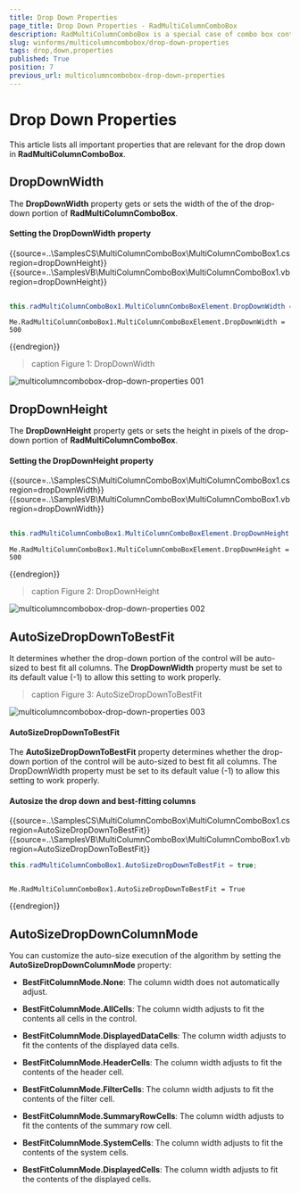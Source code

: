 ```yaml
---
title: Drop Down Properties
page_title: Drop Down Properties - RadMultiColumnComboBox
description: RadMultiColumnComboBox is a special case of combo box control with RadGridView integrated in its drop-down.
slug: winforms/multicolumncombobox/drop-down-properties
tags: drop,down,properties
published: True
position: 7
previous_url: multicolumncombobox-drop-down-properties
---
```


# Drop Down Properties

This article lists all important properties that are relevant for the drop down in **RadMultiColumnComboBox**.

## DropDownWidth

The **DropDownWidth** property gets or sets the width of the of the drop-down portion of **RadMultiColumnComboBox**.

#### Setting the DropDownWidth property

{{source=..\SamplesCS\MultiColumnComboBox\MultiColumnComboBox1.cs region=dropDownHeight}} 
{{source=..\SamplesVB\MultiColumnComboBox\MultiColumnComboBox1.vb region=dropDownHeight}} 

````C#
            
this.radMultiColumnComboBox1.MultiColumnComboBoxElement.DropDownWidth = 500;

````
````VB.NET
Me.RadMultiColumnComboBox1.MultiColumnComboBoxElement.DropDownWidth = 500

````

{{endregion}}

>caption Figure 1: DropDownWidth

![multicolumncombobox-drop-down-properties 001](images/multicolumncombobox-drop-down-properties001.png)

## DropDownHeight

The **DropDownHeight** property gets or sets the height in pixels of the drop-down portion of **RadMultiColumnComboBox**.

#### Setting the DropDownHeight property

{{source=..\SamplesCS\MultiColumnComboBox\MultiColumnComboBox1.cs region=dropDownWidth}} 
{{source=..\SamplesVB\MultiColumnComboBox\MultiColumnComboBox1.vb region=dropDownWidth}} 

````C#
            
this.radMultiColumnComboBox1.MultiColumnComboBoxElement.DropDownHeight = 500;

````
````VB.NET
Me.RadMultiColumnComboBox1.MultiColumnComboBoxElement.DropDownHeight = 500

````

{{endregion}}

>caption Figure 2: DropDownHeight

![multicolumncombobox-drop-down-properties 002](images/multicolumncombobox-drop-down-properties002.png)

## AutoSizeDropDownToBestFit

It determines whether the drop-down portion of the control will be auto-sized to best fit all columns. The __DropDownWidth__ property must be set to its default value (-1) to allow this setting to work properly.

>caption Figure 3: AutoSizeDropDownToBestFit

![multicolumncombobox-drop-down-properties 003](images/multicolumncombobox-drop-down-properties003.png)

#### AutoSizeDropDownToBestFit

The **AutoSizeDropDownToBestFit** property determines whether the drop-down portion of the control will be auto-sized to best fit all columns. The DropDownWidth property must be set to its default value (-1) to allow this setting to work properly.

#### Autosize the drop down and best-fitting columns

{{source=..\SamplesCS\MultiColumnComboBox\MultiColumnComboBox1.cs region=AutoSizeDropDownToBestFit}} 
{{source=..\SamplesVB\MultiColumnComboBox\MultiColumnComboBox1.vb region=AutoSizeDropDownToBestFit}} 

````C#
this.radMultiColumnComboBox1.AutoSizeDropDownToBestFit = true;

````
````VB.NET
 
Me.RadMultiColumnComboBox1.AutoSizeDropDownToBestFit = True

````

{{endregion}}

## AutoSizeDropDownColumnMode

You can customize the auto-size execution of the algorithm by setting the __AutoSizeDropDownColumnMode__ property:

* __BestFitColumnMode.None__: The column width does not automatically adjust.

* __BestFitColumnMode.AllCells__: The column width adjusts to fit the contents all cells in the control.

* __BestFitColumnMode.DisplayedDataCells__: The column width adjusts to fit the contents of the displayed data cells.     

* __BestFitColumnMode.HeaderCells__: The column width adjusts to fit the contents of the header cell.

* __BestFitColumnMode.FilterCells__: The column width adjusts to fit the contents of the filter cell.

* __BestFitColumnMode.SummaryRowCells__: The column width adjusts to fit the contents of the summary row cell.

* __BestFitColumnMode.SystemCells__: The column width adjusts to fit the contents of the system cells.

* __BestFitColumnMode.DisplayedCells__: The column width adjusts to fit the contents of the displayed cells.
